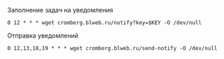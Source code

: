 Заполнение задач на уведомления
```
0 12 * * * wget cromberg.blweb.ru/notify?key=$KEY -O /dev/null
```

Отправка уведомлений
```
0 12,13,18,19 * * * wget cromberg.blweb.ru/send-notify -O /dev/null
```

